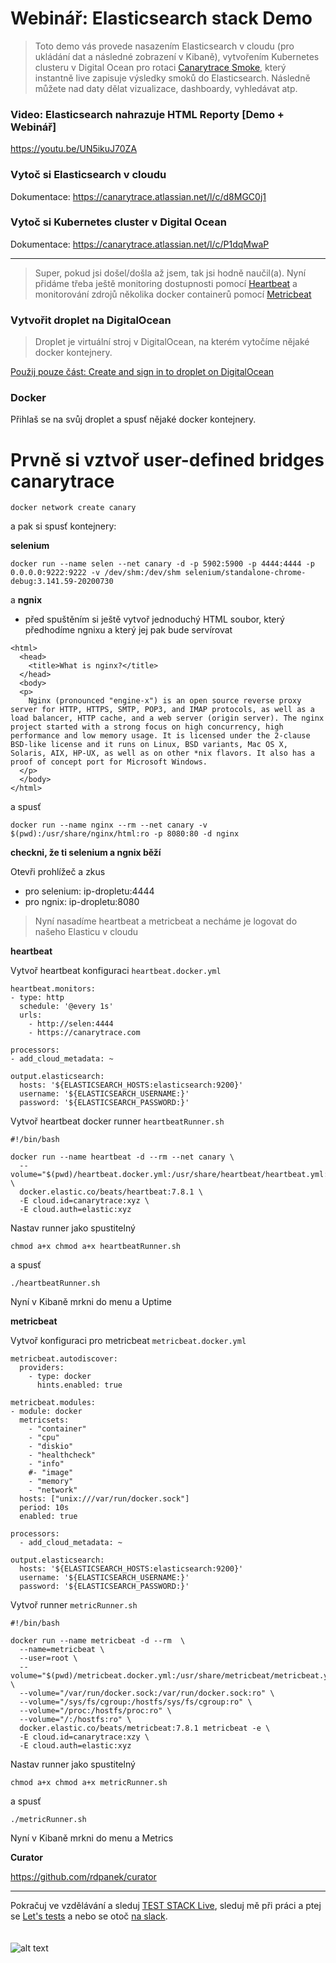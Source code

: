 # Webinář: Elasticsearch stack Demo
> Toto demo vás provede nasazením Elasticsearch v cloudu (pro ukládání dat a následné zobrazení v Kibaně), vytvořením Kubernetes clusteru v Digital Ocean pro rotaci [Canarytrace Smoke](https://quay.io/repository/canarytrace/smoke), který instantně live zapisuje výsledky smoků do Elasticsearch. Následně můžete nad daty dělat vizualizace, dashboardy, vyhledávat atp.

### Video: Elasticsearch nahrazuje HTML Reporty [Demo + Webinář]

https://youtu.be/UN5ikuJ70ZA

### Vytoč si Elasticsearch v cloudu

Dokumentace: https://canarytrace.atlassian.net/l/c/d8MGC0j1

### Vytoč si Kubernetes cluster v Digital Ocean

Dokumentace: https://canarytrace.atlassian.net/l/c/P1dqMwaP

---
> Super, pokud jsi došel/došla až jsem, tak jsi hodně naučil(a). Nyní přidáme třeba ještě monitoring dostupnosti pomocí [Heartbeat](https://www.elastic.co/beats/heartbeat) a monitorování zdrojů několika docker containerů pomocí [Metricbeat](https://www.elastic.co/beats/metricbeat)

### Vytvořit droplet na DigitalOcean
> Droplet je virtuální stroj v DigitalOcean, na kterém vytočíme nějaké docker kontejnery. 

[Použij pouze část: Create and sign in to droplet on DigitalOcean](https://canarytrace.atlassian.net/l/c/6xsXtGNT)

### Docker
Přihlaš se na svůj droplet a spusť nějaké docker kontejnery.

# Prvně si vztvoř user-defined bridges canarytrace
```
docker network create canary
```

a pak si spusť kontejnery:

**selenium**

```
docker run --name selen --net canary -d -p 5902:5900 -p 4444:4444 -p 0.0.0.0:9222:9222 -v /dev/shm:/dev/shm selenium/standalone-chrome-debug:3.141.59-20200730
```

a **ngnix**

- před spuštěním si ještě vytvoř jednoduchý HTML soubor, který předhodíme ngnixu a který jej pak bude servírovat

```
<html>
  <head>
    <title>What is nginx?</title>
  </head>
  <body>
  <p>
    Nginx (pronounced "engine-x") is an open source reverse proxy server for HTTP, HTTPS, SMTP, POP3, and IMAP protocols, as well as a load balancer, HTTP cache, and a web server (origin server). The nginx project started with a strong focus on high concurrency, high performance and low memory usage. It is licensed under the 2-clause BSD-like license and it runs on Linux, BSD variants, Mac OS X, Solaris, AIX, HP-UX, as well as on other *nix flavors. It also has a proof of concept port for Microsoft Windows.
  </p>
  </body>
</html>
```

a spusť

```
docker run --name nginx --rm --net canary -v $(pwd):/usr/share/nginx/html:ro -p 8080:80 -d nginx
```

**checkni, že ti selenium a ngnix běží**

Otevři prohlížeč a zkus

- pro selenium: ip-dropletu:4444
- pro ngnix: ip-dropletu:8080

> Nyní nasadíme heartbeat a metricbeat a necháme je logovat do našeho Elasticu v cloudu

**heartbeat**

Vytvoř heartbeat konfiguraci `heartbeat.docker.yml`

```
heartbeat.monitors:
- type: http
  schedule: '@every 1s'
  urls:
    - http://selen:4444
    - https://canarytrace.com

processors:
- add_cloud_metadata: ~

output.elasticsearch:
  hosts: '${ELASTICSEARCH_HOSTS:elasticsearch:9200}'
  username: '${ELASTICSEARCH_USERNAME:}'
  password: '${ELASTICSEARCH_PASSWORD:}'
```

Vytvoř heartbeat docker runner `heartbeatRunner.sh`

```
#!/bin/bash

docker run --name heartbeat -d --rm --net canary \
  --volume="$(pwd)/heartbeat.docker.yml:/usr/share/heartbeat/heartbeat.yml:ro" \
  docker.elastic.co/beats/heartbeat:7.8.1 \
  -E cloud.id=canarytrace:xyz \
  -E cloud.auth=elastic:xyz
```

Nastav runner jako spustitelný

`chmod a+x chmod a+x heartbeatRunner.sh`

a spusť

`./heartbeatRunner.sh`

Nyní v Kibaně mrkni do menu a Uptime

**metricbeat**

Vytvoř konfiguraci pro metricbeat `metricbeat.docker.yml`
```
metricbeat.autodiscover:
  providers:
    - type: docker
      hints.enabled: true

metricbeat.modules:
- module: docker
  metricsets:
    - "container"
    - "cpu"
    - "diskio"
    - "healthcheck"
    - "info"
    #- "image"
    - "memory"
    - "network"
  hosts: ["unix:///var/run/docker.sock"]
  period: 10s
  enabled: true

processors:
  - add_cloud_metadata: ~

output.elasticsearch:
  hosts: '${ELASTICSEARCH_HOSTS:elasticsearch:9200}'
  username: '${ELASTICSEARCH_USERNAME:}'
  password: '${ELASTICSEARCH_PASSWORD:}'
```

Vytvoř runner `metricRunner.sh`

```
#!/bin/bash

docker run --name metricbeat -d --rm  \
  --name=metricbeat \
  --user=root \
  --volume="$(pwd)/metricbeat.docker.yml:/usr/share/metricbeat/metricbeat.yml:ro" \
  --volume="/var/run/docker.sock:/var/run/docker.sock:ro" \
  --volume="/sys/fs/cgroup:/hostfs/sys/fs/cgroup:ro" \
  --volume="/proc:/hostfs/proc:ro" \
  --volume="/:/hostfs:ro" \
  docker.elastic.co/beats/metricbeat:7.8.1 metricbeat -e \
  -E cloud.id=canarytrace:xzy \
  -E cloud.auth=elastic:xyz
```

Nastav runner jako spustitelný

`chmod a+x chmod a+x metricRunner.sh`

a spusť

`./metricRunner.sh`

Nyní v Kibaně mrkni do menu a Metrics

**Curator**

https://github.com/rdpanek/curator

---

Pokračuj ve vzdělávání a sleduj [TEST STACK Live](https://www.youtube.com/c/teststack), sleduj mě při práci a ptej se [Let's tests](https://www.twitch.tv/rdpanek/videos) a nebo se otoč [na slack](http://bit.ly/test-stack).
<br/>
<br/>
<br/>
![alt text](https://www.testautomation-basecamp.cz/tabMini.png "TEST AUTOMATION BASECAMP")
